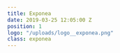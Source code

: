 ```yaml
---
title: Exponea
date: 2019-03-25 12:05:00 Z
position: 1
logo: "/uploads/logo__exponea.png"
class: exponea
---
```

